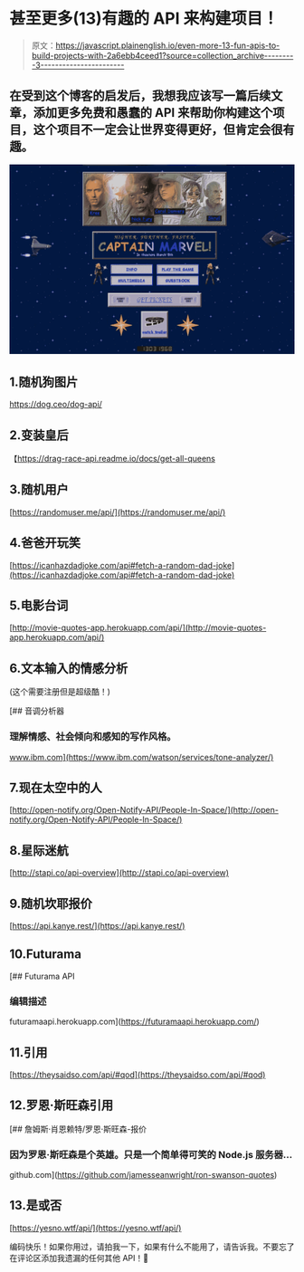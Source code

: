 # 甚至更多(13)有趣的 API 来构建项目！

> 原文：<https://javascript.plainenglish.io/even-more-13-fun-apis-to-build-projects-with-2a6ebb4ceed1?source=collection_archive---------3----------------------->

## 在受到这个博客的启发后，我想我应该写一篇后续文章，添加更多免费和愚蠢的 API 来帮助你构建这个项目，这个项目不一定会让世界变得更好，但肯定会很有趣。

![](img/95129163c2d20fedd917c9b64601e284.png)

## 1.随机狗图片

https://dog.ceo/dog-api/

## 2.变装皇后

【https://drag-race-api.readme.io/docs/get-all-queens 

## 3.随机用户

[https://randomuser.me/api/](https://randomuser.me/api/)

## 4.爸爸开玩笑

[https://icanhazdadjoke.com/api#fetch-a-random-dad-joke](https://icanhazdadjoke.com/api#fetch-a-random-dad-joke)

## 5.电影台词

[http://movie-quotes-app.herokuapp.com/api/](http://movie-quotes-app.herokuapp.com/api/)

## 6.文本输入的情感分析

(这个需要注册但是超级酷！)

[](https://www.ibm.com/watson/services/tone-analyzer/) [## 音调分析器

### 理解情感、社会倾向和感知的写作风格。

www.ibm.com](https://www.ibm.com/watson/services/tone-analyzer/) 

## 7.现在太空中的人

[http://open-notify.org/Open-Notify-API/People-In-Space/](http://open-notify.org/Open-Notify-API/People-In-Space/)

## 8.星际迷航

[http://stapi.co/api-overview](http://stapi.co/api-overview)

## 9.随机坎耶报价

[https://api.kanye.rest/](https://api.kanye.rest/)

## 10.Futurama

[](https://futuramaapi.herokuapp.com/) [## Futurama API

### 编辑描述

futuramaapi.herokuapp.com](https://futuramaapi.herokuapp.com/) 

## 11.引用

[https://theysaidso.com/api/#qod](https://theysaidso.com/api/#qod)

## 12.罗恩·斯旺森引用

 [## 詹姆斯·肖恩赖特/罗恩·斯旺森-报价

### 因为罗恩·斯旺森是个英雄。只是一个简单得可笑的 Node.js 服务器…

github.com](https://github.com/jamesseanwright/ron-swanson-quotes) 

## 13.是或否

[https://yesno.wtf/api/](https://yesno.wtf/api/)

编码快乐！如果你用过，请拍我一下，如果有什么不能用了，请告诉我。不要忘了在评论区添加我遗漏的任何其他 API！🤖